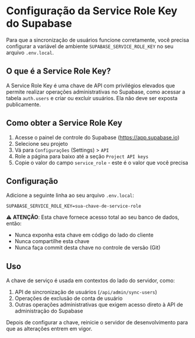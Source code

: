 # Configuração da Service Role Key do Supabase

Para que a sincronização de usuários funcione corretamente, você precisa configurar a variável de ambiente `SUPABASE_SERVICE_ROLE_KEY` no seu arquivo `.env.local`.

## O que é a Service Role Key?

A Service Role Key é uma chave de API com privilégios elevados que permite realizar operações administrativas no Supabase, como acessar a tabela `auth.users` e criar ou excluir usuários. Ela não deve ser exposta publicamente.

## Como obter a Service Role Key

1. Acesse o painel de controle do Supabase (https://app.supabase.io)
2. Selecione seu projeto
3. Vá para `Configurações` (Settings) > `API`
4. Role a página para baixo até a seção `Project API keys`
5. Copie o valor do campo `service_role` - este é o valor que você precisa

## Configuração

Adicione a seguinte linha ao seu arquivo `.env.local`:

```
SUPABASE_SERVICE_ROLE_KEY=sua-chave-de-service-role
```

⚠️ **ATENÇÃO**: Esta chave fornece acesso total ao seu banco de dados, então:
- Nunca exponha esta chave em código do lado do cliente
- Nunca compartilhe esta chave
- Nunca faça commit desta chave no controle de versão (Git)

## Uso

A chave de serviço é usada em contextos do lado do servidor, como:

1. API de sincronização de usuários (`/api/admin/sync-users`)
2. Operações de exclusão de conta de usuário
3. Outras operações administrativas que exigem acesso direto à API de administração do Supabase

Depois de configurar a chave, reinicie o servidor de desenvolvimento para que as alterações entrem em vigor. 